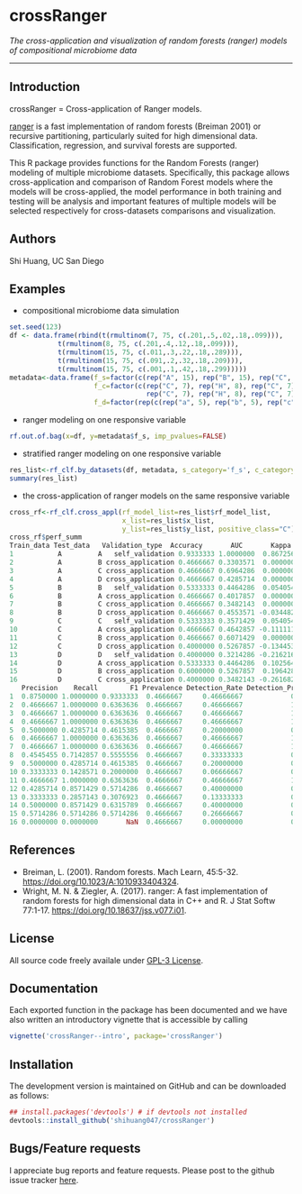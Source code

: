 # crossRanger
*The cross-application and visualization of random forests (ranger) models of compositional microbiome data*

***
## Introduction
crossRanger = Cross-application of Ranger models.

[ranger](https://github.com/imbs-hl/ranger) is a fast implementation of random forests (Breiman 2001) or recursive partitioning, particularly suited for high dimensional data. Classification, regression, and survival forests are supported. 

This R package provides functions for the Random Forests (ranger) modeling of multiple microbiome datasets. Specifically, this package allows cross-application and comparison of Random Forest models where the models will be cross-applied, the model performance in both training and testing will be analysis and important features of multiple models will be selected respectively for cross-datasets comparisons and visualization. 

## Authors ##
Shi Huang, UC San Diego 

## Examples ##
* compositional microbiome data simulation
``` r
set.seed(123)
df <- data.frame(rbind(t(rmultinom(7, 75, c(.201,.5,.02,.18,.099))),
            t(rmultinom(8, 75, c(.201,.4,.12,.18,.099))),
            t(rmultinom(15, 75, c(.011,.3,.22,.18,.289))),
            t(rmultinom(15, 75, c(.091,.2,.32,.18,.209))),
            t(rmultinom(15, 75, c(.001,.1,.42,.18,.299)))))
metadata<-data.frame(f_s=factor(c(rep("A", 15), rep("B", 15), rep("C", 15), rep("D", 15))),
                     f_c=factor(c(rep("C", 7), rep("H", 8), rep("C", 7), rep("H", 8),
                                  rep("C", 7), rep("H", 8), rep("C", 7), rep("H", 8))),
                     f_d=factor(rep(c(rep("a", 5), rep("b", 5), rep("c", 5)), 4)))
```
* ranger modeling on one responsive variable
``` r
rf.out.of.bag(x=df, y=metadata$f_s, imp_pvalues=FALSE)
```
* stratified ranger modeling on one responsive variable
``` r
res_list<-rf_clf.by_datasets(df, metadata, s_category='f_s', c_category='f_c', positive_class="C")
summary(res_list)
```
* the cross-application of ranger models on the same responsive variable
``` r 
cross_rf<-rf_clf.cross_appl(rf_model_list=res_list$rf_model_list, 
                            x_list=res_list$x_list, 
                            y_list=res_list$y_list, positive_class="C")
cross_rf$perf_summ
Train_data Test_data   Validation_type  Accuracy       AUC       Kappa Sensitivity Specificity Pos_Pred_Value Neg_Pred_Value
1           A         A   self_validation 0.9333333 1.0000000  0.86725664   1.0000000       0.875      0.8750000      1.0000000
2           A         B cross_application 0.4666667 0.3303571  0.00000000   1.0000000       0.000      0.4666667            NaN
3           A         C cross_application 0.4666667 0.6964286  0.00000000   1.0000000       0.000      0.4666667            NaN
4           A         D cross_application 0.4666667 0.4285714  0.00000000   1.0000000       0.000      0.4666667            NaN
5           B         B   self_validation 0.5333333 0.4464286  0.05405405   0.4285714       0.625      0.5000000      0.5555556
6           B         A cross_application 0.4666667 0.4017857  0.00000000   1.0000000       0.000      0.4666667            NaN
7           B         C cross_application 0.4666667 0.3482143  0.00000000   1.0000000       0.000      0.4666667            NaN
8           B         D cross_application 0.4666667 0.4553571 -0.03448276   0.7142857       0.250      0.4545455      0.5000000
9           C         C   self_validation 0.5333333 0.3571429  0.05405405   0.4285714       0.625      0.5000000      0.5555556
10          C         A cross_application 0.4666667 0.4642857 -0.11111111   0.1428571       0.750      0.3333333      0.5000000
11          C         B cross_application 0.4666667 0.6071429  0.00000000   1.0000000       0.000      0.4666667            NaN
12          C         D cross_application 0.4000000 0.5267857 -0.13445378   0.8571429       0.000      0.4285714      0.0000000
13          D         D   self_validation 0.4000000 0.3214286 -0.21621622   0.2857143       0.500      0.3333333      0.4444444
14          D         A cross_application 0.5333333 0.4464286  0.10256410   0.8571429       0.250      0.5000000      0.6666667
15          D         B cross_application 0.6000000 0.5267857  0.19642857   0.5714286       0.625      0.5714286      0.6250000
16          D         C cross_application 0.4000000 0.3482143 -0.26168224   0.0000000       0.750      0.0000000      0.4615385
   Precision    Recall        F1 Prevalence Detection_Rate Detection_Prevalence Balanced_Accuracy
1  0.8750000 1.0000000 0.9333333  0.4666667     0.46666667            0.5333333         0.9375000
2  0.4666667 1.0000000 0.6363636  0.4666667     0.46666667            1.0000000         0.5000000
3  0.4666667 1.0000000 0.6363636  0.4666667     0.46666667            1.0000000         0.5000000
4  0.4666667 1.0000000 0.6363636  0.4666667     0.46666667            1.0000000         0.5000000
5  0.5000000 0.4285714 0.4615385  0.4666667     0.20000000            0.4000000         0.5267857
6  0.4666667 1.0000000 0.6363636  0.4666667     0.46666667            1.0000000         0.5000000
7  0.4666667 1.0000000 0.6363636  0.4666667     0.46666667            1.0000000         0.5000000
8  0.4545455 0.7142857 0.5555556  0.4666667     0.33333333            0.7333333         0.4821429
9  0.5000000 0.4285714 0.4615385  0.4666667     0.20000000            0.4000000         0.5267857
10 0.3333333 0.1428571 0.2000000  0.4666667     0.06666667            0.2000000         0.4464286
11 0.4666667 1.0000000 0.6363636  0.4666667     0.46666667            1.0000000         0.5000000
12 0.4285714 0.8571429 0.5714286  0.4666667     0.40000000            0.9333333         0.4285714
13 0.3333333 0.2857143 0.3076923  0.4666667     0.13333333            0.4000000         0.3928571
14 0.5000000 0.8571429 0.6315789  0.4666667     0.40000000            0.8000000         0.5535714
15 0.5714286 0.5714286 0.5714286  0.4666667     0.26666667            0.4666667         0.5982143
16 0.0000000 0.0000000       NaN  0.4666667     0.00000000            0.1333333         0.3750000
```

## References ##
* Breiman, L. (2001). Random forests. Mach Learn, 45:5-32. https://doi.org/10.1023/A:1010933404324.
* Wright, M. N. & Ziegler, A. (2017). ranger: A fast implementation of random forests for high dimensional data in C++ and R. J Stat Softw 77:1-17. https://doi.org/10.18637/jss.v077.i01.

## License ##
All source code freely availale under [GPL-3 License](https://www.gnu.org/licenses/gpl-3.0.en.html). 

## Documentation ##
Each exported function in the package has been documented and we have also written an introductory vignette that is accessible by calling 
``` r
vignette('crossRanger--intro', package='crossRanger')
```

## Installation ##

The development version is maintained on GitHub and can be downloaded as follows:
``` r 
## install.packages('devtools') # if devtools not installed
devtools::install_github('shihuang047/crossRanger')
```


## Bugs/Feature requests ##
I appreciate bug reports and feature requests. Please post to the github issue tracker [here](https://github.com/shihuang047/crossRanger/issues). 

